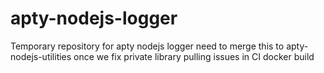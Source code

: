 # apty-nodejs-logger
Temporary repository for apty nodejs logger need to merge this to apty-nodejs-utilities once we fix private library pulling issues in CI docker build
